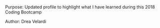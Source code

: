 Purpose: Updated profile to highlight what I have learned during this 2018 Coding Bootcamp

Author: Drea Velardi 